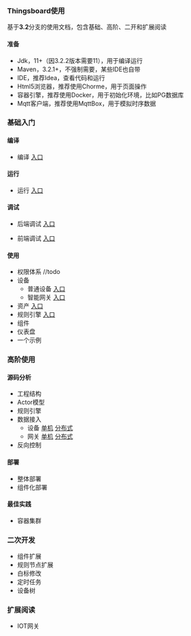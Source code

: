 ### Thingsboard使用

基于**3.2**分支的使用文档，包含基础、高阶、二开和扩展阅读

#### 准备
- Jdk，11+（因3.2.2版本需要11），用于编译运行
- Maven，3.2.1+，不强制需要，某些IDE也自带
- IDE，推荐Idea，查看代码和运行
- Html5浏览器，推荐使用Chorme，用于页面操作
- 容器引擎，推荐使用Docker，用于初始化环境，比如PG数据库
- Mqtt客户端，推荐使用MqttBox，用于模拟时序数据

### 基础入门

#### 编译

- 编译 [入口](doc/编译.md)


#### 运行

- 运行 [入口](doc/运行.md)


#### 调试

- 后端调试 [入口](doc/后端调试.md)

- 前端调试 [入口](doc/前端调试.md)



#### 使用
-  权限体系 //todo
-  设备
	-  普通设备  [入口](doc/普通设备.md)
	-  智能网关  [入口](doc/智能网关.md)
-  资产 [入口](doc/资产.md)
-  规则引擎 [入口](doc/规则引擎.md)
-  组件
-  仪表盘
-  一个示例


### 高阶使用

#### 源码分析
- 工程结构
- Actor模型
- 规则引擎
- 数据接入 	
  - 设备 [单机]() [分布式]()	
  - 网关 [单机]() [分布式]()
- 反向控制

#### 部署
- 整体部署
- 组件化部署

#### 最佳实践
- 容器集群



### 二次开发
- 组件扩展
- 规则节点扩展
- 白标修改
- 定时任务
- 设备树


### 扩展阅读
- IOT网关








